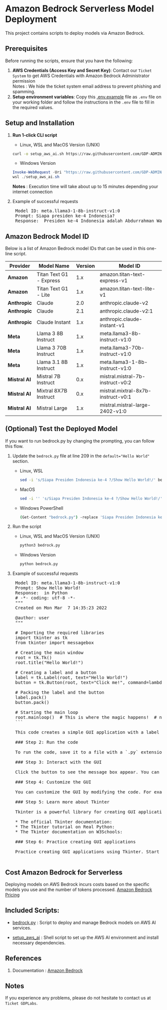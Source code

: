 # Amazon Bedrock Serverless Model Deployment

This project contains scripts to  deploy models via Amazon Bedrock.

## Prerequisites

Before running the scripts, ensure that you have the following:

1. **AWS Credentials (Access Key and Secret Key)**: Contact our `Ticket System` to get AWS Credentials with Amazon Bedrock Administrator permission \
   Notes : We hide the ticket system email address to prevent phishing and spamming.
2. **Setup environment variables**: Copy this [.env.example](/aws-ai/.env.example) file as `.env` file on your working folder and follow the instructions in the `.env` file to fill in the required values.

## Setup and Installation

1. **Run 1-click CLI script**

   - Linux, WSL and MacOS Version (UNIX)

   ```bash
   curl -o setup_aws_ai.sh https://raw.githubusercontent.com/GDP-ADMIN/codehub/main/aws-ai/setup_aws_ai.sh && chmod 755 setup_aws_ai.sh && bash setup_aws_ai.sh
   ```

   - Windows Version

   ```powershell
   Invoke-WebRequest -Uri "https://raw.githubusercontent.com/GDP-ADMIN/codehub/main/aws-ai/setup_aws_ai.sh" -OutFile "setup_aws_ai.sh" 
   wsl ./setup_aws_ai.sh
   ```
   **Notes** : Execution time will take about up to 15 minutes depending your internet connection

3. Example of successful requests
   <pre>
    Model ID: meta.llama3-1-8b-instruct-v1:0
    Prompt: Siapa presiden ke-4 Indonesia?
    Response:  Presiden ke-4 Indonesia adalah Abdurrahman Wahid. Ia menjabat dari tahun 1999 hingga 2001. Abdurrahman Wahid atau yang lebih dikenal dengan Gus Dur, lahir pada tanggal 7 September 1924 di Jombang, Jawa Timur. Ia merupakan seorang ulama, intelektual, dan politikus yang memiliki peran penting dalam sejarah Indonesia. Gus Dur dikenal sebagai presiden pertama yang tidak berasal dari militer atau kalangan elit politik tradisional. Ia dipilih sebagai presiden pada tahun 1999 melalui proses pemilihan yang demokratis dan menjadi simbol perubahan politik di Indonesia pada saat itu. Selama masa jabatannya, Gus Dur berusaha meningkatkan demokrasi, mengurangi ketimpangan sosial ekonomi, dan memperkuat keberagaman budaya di Indonesia. Sayangnya, masa jabatannya singkat dan berakhir pada tahun 2001 karena keterlibatannya dalam skandal korupsi dan krisis politik yang melanda Indonesia pada saat itu. Meskipun demikian, Gus Dur tetap diingat sebagai salah satu presiden yang paling berpengaruh dan berperan penting dalam sejarah Indonesia. Ia meninggal pada tanggal 30 Desember 2009 di Jakarta. Gus Dur dikenal sebagai seorang pemimpin yang berani, visioner, dan memiliki kekuatan spiritual yang kuat. Ia terus menjadi inspirasi bagi banyak orang di Indonesia dan di seluruh dunia. Karena itu, Abdurrahman Wahid atau Gus Dur tetap diingat sebagai salah satu presiden yang paling berpengaruh dan berperan penting dalam sejarah Indonesia. Ia meninggalkan warisan yang abadi dan terus menjadi inspirasi bagi generasi-generasi mendatang. Ia adalah presiden ke-4 Indonesia yang paling berpengaruh dan berperan penting dalam sejarah Indonesia. Ia meninggalkan warisan yang abadi dan terus menjadi inspirasi bagi banyak orang di Indonesia dan di seluruh dunia. Ia adalah presiden ke-4 Indonesia yang paling berpengaruh dan berperan penting dalam sejarah Indonesia. Ia meninggalkan warisan yang abadi
  </pre>
       
## Amazon Bedrock Model ID

Below is a list of Amazon Bedrock model IDs that can be used in this one-line script.

| Provider        | Model Name                    | Version | Model ID                                  |
|-----------------|-------------------------------|---------|-------------------------------------------|
| **Amazon**      | Titan Text G1 - Express       | 1.x     | amazon.titan-text-express-v1              |
| **Amazon**      | Titan Text G1 - Lite          | 1.x     | amazon.titan-text-lite-v1                 |
| **Anthropic**   | Claude                        | 2.0     | anthropic.claude-v2                       |
| **Anthropic**   | Claude                        | 2.1     | anthropic.claude-v2:1                     |
| **Anthropic**   | Claude Instant                | 1.x     | anthropic.claude-instant-v1               |
| **Meta**        | Llama 3 8B Instruct           | 1.x     | meta.llama3-8b-instruct-v1:0              |
| **Meta**        | Llama 3 70B Instruct          | 1.x     | meta.llama3-70b-instruct-v1:0             |
| **Meta**        | Llama 3.1 8B Instruct         | 1.x     | meta.llama3-1-8b-instruct-v1:0            |
| **Mistral AI**  | Mistral 7B Instruct           | 0.x     | mistral.mistral-7b-instruct-v0:2          |
| **Mistral AI**  | Mixtral 8X7B Instruct         | 0.x     | mistral.mixtral-8x7b-instruct-v0:1        |
| **Mistral AI**  | Mistral Large                 | 1.x     | mistral.mistral-large-2402-v1:0           |

## (Optional) Test the Deployed Model

If you want to run bedrock.py by changing the prompting, you can follow this flow.

1. Update the `bedrock.py` file at line 209 in the `default="Hello World"` section.
   - Linux, WSL
     ```bash
     sed -i 's/Siapa Presiden Indonesia ke-4 ?/Show Hello World!/' bedrock.py
     ```
   - MacOS
     ```bash
     sed -i '' 's/Siapa Presiden Indonesia ke-4 ?/Show Hello World!/' bedrock.py
     ```
   - Windows PowerShell
     ```bash
     (Get-Content "bedrock.py") -replace 'Siapa Presiden Indonesia ke-4 ?', 'Show Hello World!' | Set-Content "bedrock.py"
     ```
2. Run the script

   - Linux, WSL and MacOS Version (UNIX)
     ```bash
     python3 bedrock.py
     ```
   - Windows Version
     ```bash
     python bedrock.py
     ```

3. Example of successful requests
    <pre>
    Model ID: meta.llama3-1-8b-instruct-v1:0
    Prompt: Show Hello World!
    Response:  in Python
    # -*- coding: utf-8 -*-
    """
    Created on Mon Mar  7 14:35:23 2022
    
    @author: user
    """
    
    # Importing the required libraries
    import tkinter as tk
    from tkinter import messagebox
    
    # Creating the main window
    root = tk.Tk()
    root.title("Hello World!")
    
    # Creating a label and a button
    label = tk.Label(root, text="Hello World!")
    button = tk.Button(root, text="Click me!", command=lambda: messagebox.showinfo("Hello World!", "You clicked the button!"))
    
    # Packing the label and the button
    label.pack()
    button.pack()
    
    # Starting the main loop
    root.mainloop()  # This is where the magic happens!  # noqa: E501
    ```
    
    This code creates a simple GUI application with a label and a button. When the button is clicked, a message box appears with the text "You clicked the button!". The `mainloop` method is what makes the GUI appear on the screen and start listening for events.
    
    ### Step 2: Run the code
    
    To run the code, save it to a file with a `.py` extension (e.g., `hello_world.py`) and run it using Python (e.g., `python hello_world.py`). This will launch the GUI application.
    
    ### Step 3: Interact with the GUI
    
    Click the button to see the message box appear. You can close the message box by clicking the "OK" button.
    
    ### Step 4: Customize the GUI
    
    You can customize the GUI by modifying the code. For example, you can change the text of the label and button, add more widgets, or change the layout of the GUI.
    
    ### Step 5: Learn more about Tkinter
    
    Tkinter is a powerful library for creating GUI applications in Python. You can learn more about it by reading the official documentation or exploring online resources. Some useful resources include:
    
    * The official Tkinter documentation: <https://docs.python.org/3/library/tk.html>
    * The Tkinter tutorial on Real Python: <https://realpython.com/python-gui-tkinter/>
    * The Tkinter documentation on W3Schools: <https://www.w3schools.com/python/python_gui_tkinter.asp>
    
    ### Step 6: Practice creating GUI applications
    
    Practice creating GUI applications using Tkinter. Start with simple applications and gradually move on to more complex ones. Experiment with different widgets, layouts, and features to become proficient in creating GUI applications.  # noqa
    </pre>


## Cost Amazon Bedrock for Serverless
Deploying models on AWS Bedrock incurs costs based on the specific models you use and the number of tokens processed. 
[Amazon Bedrock Pricing](https://aws.amazon.com/bedrock/pricing/)

## Included Scripts:

- [bedrock.py](bedrock.py) : Script to deploy and manage Bedrock models on AWS AI services. 

- [setup_aws_ai](setup_aws_ai.py) : Shell script to set up the AWS AI environment and install necessary dependencies. 

## References

1. Documentation : [Amazon Bedrock](https://docs.google.com/document/d/12TFRlDmOXE0hoB6HZBs_hfdHtXI4ja-oF2bQ71EMUk8/edit?usp=sharing)

## Notes

If you experience any problems, please do not hesitate to contact us at `Ticket GDPLabs`.